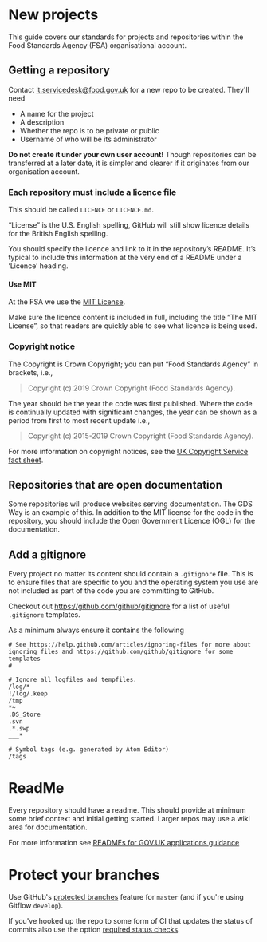 # New projects

This guide covers our standards for projects and repositories within the Food Standards Agency (FSA) organisational account.

## Getting a repository

Contact it.servicedesk@food.gov.uk for a new repo to be created. They'll need

- A name for the project
- A description
- Whether the repo is to be private or public
- Username of who will be its administrator

**Do not create it under your own user account!** Though repositories can be transferred at a later date, it is simpler and clearer if it originates from our organisation account.


### Each repository must include a licence file
This should be called `LICENCE` or `LICENCE.md`.

“License” is the U.S. English spelling, GitHub will still show licence details for the British English spelling.

You should specify the licence and link to it in the repository’s README. It’s typical to include this information at the very end of a README under a ‘Licence’ heading.

#### Use MIT
At the FSA we use the [MIT License](https://opensource.org/licenses/MIT).

Make sure the licence content is included in full, including the title “The MIT License”, so that readers are quickly able to see what licence is being used.

### Copyright notice
The Copyright is Crown Copyright; you can put “Food Standards Agency” in brackets, i.e.,

>Copyright (c) 2019 Crown Copyright (Food Standards Agency).

The year should be the year the code was first published. Where the code is continually updated with significant changes, the year can be shown as a period from first to most recent update i.e.,

 >Copyright (c) 2015-2019 Crown Copyright (Food Standards Agency).

For more information on copyright notices, see the [UK Copyright Service fact sheet](http://www.copyrightservice.co.uk/copyright/p03_copyright_notices).

## Repositories that are open documentation
Some repositories will produce websites serving documentation. The GDS Way is an example of this. In addition to the MIT license for the code in the repository, you should include the Open Government Licence (OGL) for the documentation.


## Add a gitignore

Every project no matter its content should contain a `.gitignore` file. This is to ensure files that are specific to you and the operating system you use are not included as part of the code you are committing to GitHub.

Checkout out <https://github.com/github/gitignore> for a list of useful `.gitignore` templates.

As a minimum always ensure it contains the following

```text
# See https://help.github.com/articles/ignoring-files for more about ignoring files and https://github.com/github/gitignore for some templates
#

# Ignore all logfiles and tempfiles.
/log/*
!/log/.keep
/tmp
*~
.DS_Store
.svn
.*.swp
___*

# Symbol tags (e.g. generated by Atom Editor)
/tags
```

# ReadMe
Every repository should have a readme.  This should provide at minimum some brief context and initial getting started.  Larger repos may use a wiki area for documentation.

For more information see [READMEs for GOV.UK applications guidance](https://docs.publishing.service.gov.uk/manual/readmes.html)


# Protect your branches

Use GitHub's [protected branches](https://help.github.com/articles/about-protected-branches/) feature for `master` (and if you're using Gitflow `develop`).

If you've hooked up the repo to some form of CI that updates the status of commits also use the option [required status checks](https://help.github.com/articles/about-required-status-checks/).
